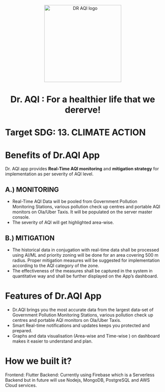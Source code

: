 <p align="center"> <img width="250" alt="DR AQI logo" src="https://user-images.githubusercontent.com/88873588/156773053-0da74826-4a5c-4556-b388-101667894b13.png">

  
# <p align="center"> Dr. AQI : For a healthier life that we dererve!  </p>
  
  

# Target SDG: 13. CLIMATE ACTION


# Benefits of Dr.AQI App
Dr. AQI app provides **Real-Time AQI monitoring** and **mitigation strategy** for implementation as per severity of AQI level.

## A.)	MONITORING
- Real-Time AQI Data will be pooled from Government Pollution Monitoring Stations, various pollution check up centres and portable AQI monitors on Ola/Uber Taxis. It will be populated on the server master console.
- The severity of AQI will get highlighted area-wise.
## B.) 	MITIGATION
- The historical data in conjugation with real-time data shall be processed using AI/ML and priority zoning will be done for an area covering 500 m radius. Proper mitigation measures will be suggested for implementation according to the AQI category of the zone. 
- The effectiveness of the measures shall be captured in the system in quantitative way and shall be further displayed on the App’s dashboard.

# Features of Dr.AQI App
- Dr.AQI brings you the most accurate data from the largest data-set of Government Pollution Monitoring Stations, various pollution check up centres and portable AQI monitors on Ola/Uber Taxis.
- Smart Real-time notifications and updates keeps you protected and prepared.
- Graphs and data visualisation (Area-wise and Time-wise ) on dashboard makes it easier to understand and plan.

# How we built it?
Frontend: Flutter
Backend: Currently using Firebase which is a Serverless Backend but in future will use Nodejs, MongoDB, PostgreSQL and AWS Cloud services.
